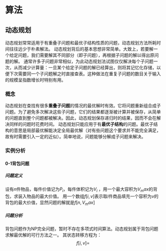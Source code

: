 # 算法
## 动态规划
动态规划常常适用于有重叠子问题和最优子结构性质的问题，动态规划方法所耗时间往往远少于朴素解法。
动态规划背后的基本思想非常简单。大致上，若要解一个给定问题，我们需要解其不同部分（即子问题），再根据子问题的解以得出原问题的解。
通常许多子问题非常相似，为此动态规划法试图仅仅解决每个子问题一次，从而减少计算量：一旦某个给定子问题的解已经算出，则将其记忆化存储，以便下次需要同一个子问题解之时直接查表。这种做法在重复子问题的数目关于输入的规模呈指数增长时特别有用。

### 概念
动态规划在查找有很多**重叠子问题**的情况的最优解时有效。它将问题重新组合成子问题。为了避免多次解决这些子问题，它们的结果都逐渐被计算并被保存，从简单的问题直到整个问题都被解决。因此，动态规划保存递归时的结果，因而不会在解决同样的问题时花费时间。
动态规划只能应用于有**最优子结构**的问题。最优子结构的意思是局部最优解能决定全局最优解（对有些问题这个要求并不能完全满足，故有时需要引入一定的近似）。简单地说，问题能够分解成子问题来解决。

### 实例分析

#### 0-1背包问题
##### 问题定义
设有$n$件物品，每件价值记为$P_i$，每件体积记为$V_i$ ，用一个最大容积为$V_max$的背包，求装入物品的最大价值。 用一个数组$f[i,v]$表示取$i$件商品填充一个容积为$v$的背包的最大价值，显然问题的解就是$f[n,V_max]$

##### 问题分析
背包问题作为NP完全问题，暂时不存在多项式时间算法。动态规划属于背包问题求解最优解的可行方法之一。
其状态转移方程为：
$$f[i,v]=$$